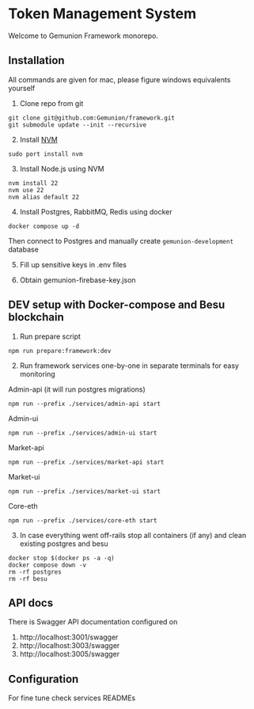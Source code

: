 # Token Management System

Welcome to Gemunion Framework monorepo.

## Installation

All commands are given for mac, please figure windows equivalents yourself

1. Clone repo from git

```shell script
git clone git@github.com:Gemunion/framework.git
git submodule update --init --recursive
```

2. Install [NVM](https://github.com/nvm-sh/nvm)
```shell script
sudo port install nvm
```

3. Install Node.js using NVM

```shell script
nvm install 22
nvm use 22
nvm alias default 22
```

4. Install Postgres, RabbitMQ, Redis using docker

```shell script
docker compose up -d
```

Then connect to Postgres and manually create `gemunion-development` database

5. Fill up sensitive keys in .env files

6. Obtain gemunion-firebase-key.json

## DEV setup with Docker-compose and Besu blockchain

1. Run prepare script
```shell script
npm run prepare:framework:dev
```
2. Run framework services one-by-one in separate terminals for easy monitoring

Admin-api (it will run postgres migrations)
```shell script
npm run --prefix ./services/admin-api start
```
Admin-ui
```shell script
npm run --prefix ./services/admin-ui start
```
Market-api
```shell script
npm run --prefix ./services/market-api start
```
Market-ui
```shell script
npm run --prefix ./services/market-ui start
```
Core-eth
```shell script
npm run --prefix ./services/core-eth start
```

3. In case everything went off-rails stop all containers (if any) and clean existing postgres and besu

```shell script
docker stop $(docker ps -a -q)
docker compose down -v
rm -rf postgres
rm -rf besu
```

## API docs

There is Swagger API documentation configured on

1. http://localhost:3001/swagger
2. http://localhost:3003/swagger
3. http://localhost:3005/swagger

## Configuration

For fine tune check services READMEs

